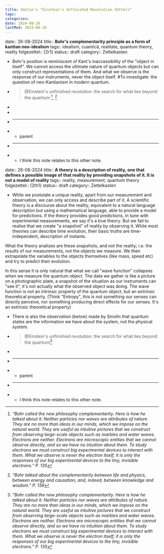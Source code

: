 ```yaml
---
title: Smolin's "Einstein's Unfinished Revolution Zettels"
tags:
categories:
date: 2024-08-26
lastMod: 2024-08-26
---
```



date:: 26-08-2024
title:: **Bohr's complementarity principle as a form of kantian neo-idealism**
tags:: idealism, cuantică, realitate, quantum theory, reality
folgezettel:: {2r1}
status:: draft
category:: Zettelkasten

  + Bohr's position is reminiscent of Kant's inaccessibility of the "object in itself". We cannot access the ultimate nature of quantum objects but can only construct representations of them. And what we observe is the response of our instruments, never the object itself. #To investigate: the question of neo-Kantianism in modern quantum.

  + > @Einstein's unfinished revolution: the search for what lies beyond the quantum [^1], [^2]

  + [^1]: _“Bohr called the new philosophy complementarity. Here is how he talked about it: Neither particles nor waves are attributes of nature. They are no more than ideas in our minds, which we impose on the natural world. They are useful as intuitive pictures that we construct from observing large-scale objects such as marbles and water waves. Electrons are neither. Electrons are microscopic entities that we cannot observe directly, and so we have no intuition about them. To study electrons we must construct big experimental devices to interact with them. What we observe is never the electron itself; it is only the responses of our big experimental devices to the tiny, invisible electrons.” P. 135_

  + [^2]: _“Bohr talked about the complementarity between life and physics, between energy and causation, and, indeed, between knowledge and wisdom.” P. 136_

  + -----

  + - parent

  + -----

  + - I think this note relates to this other note.



date:: 26-08-2024
title:: **A theory is a description of reality, one that defines a possible image of that reality by providing snapshots of it. It is not a model of reality**
tags:: reality, measurement, quantum theory
folgezettel:: {2th1}
status:: draft
category:: Zettelkasten

  + While we postulate a unique reality, apart from our measurement and observation, we can only access and describe part of it. A scientific theory is a discourse about the reality, equivalent to a natural language description but using a mathematical language, able to provide a model for predictions. If the theory provides good predictions, in tune with experimental measurements, we say it's a true theory. But we fail to realise that we create "a snapshot" of reality by observing it. While most theories can describe time evolution, their basic truths are time-independent, description of instants.

What the theory analizes are these snapshots, and not the reality; i.e. the results of our measurements, not the objects we measure. We then extrapolate the variables to the objects themselves (like mass, speed etc) and try to predict their evolution.

In this sense it is only natural that what we call "wave function" collapses when we measure the quantum object. The data we gather is like a picture on a photographic plate, a snapshot of the situation as our instruments can "see it", it's not actually what the observed object was doing. The wave function is not an intrinsic property of the quantum object, but an extrinsic theoretical property. (Think "Entropy", this is not something our senses can directly perceive, nor something producing direct effects for our senses. It's an extrinsic theoretical property)

  + There is also the observation (below) made by Smolin that quantum states are the information we have about the system, not the physical system.

  + > @Einstein's unfinished revolution: the search for what lies beyond the quantum[^1]

  + [^1]: “Even if physics is not in general comprehensible as information processing, it may be asserted that the quantum state represents not the physical 
system, but the information we have about the system. ” p.111 (cap 12, p. 216 în versiunea română)

  + -----

  + - parent

  + -----

  + - I think this note relates to this other note.

